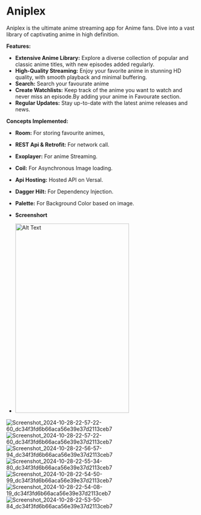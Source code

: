 # Aniplex

Aniplex is the ultimate anime streaming app for Anime fans. Dive into a vast library of captivating anime in high definition. 

**Features:**

* **Extensive Anime Library:** Explore a diverse collection of popular and classic anime titles, with new episodes added regularly.
* **High-Quality Streaming:** Enjoy your favorite anime in stunning HD quality, with smooth playback and minimal buffering.
* **Search:** Search your favourate anime  
* **Create Watchlists:** Keep track of the anime you want to watch and never miss an episode.By adding your anime in Favourate section.
* **Regular Updates:** Stay up-to-date with the latest anime releases and news.


**Concepts Implemented:**

* **Room:** For storing favourite animes,
* **REST Api & Retrofit:** For network call.
* **Exoplayer:** For anime Streaming.
* **Coil:** For Asynchronous Image loading.
* **Api Hosting:** Hosted API on Versal.
* **Dagger Hilt:** For Dependency Injection.
* **Palette:** For Background Color based on image.

* **Screenshort**
* <img src="https://github.com/user-attachments/assets/4649cf4d-e434-44c7-b81e-314538b8c270" alt="Alt Text" width="300" height="500">
![Screenshot_2024-10-28-22-57-22-60_dc34f3fd6b66aca56e39e37d2113ceb7](https://github.com/user-attachments/assets/4649cf4d-e434-44c7-b81e-314538b8c270)
![Screenshot_2024-10-28-22-57-22-60_dc34f3fd6b66aca56e39e37d2113ceb7](https://github.com/user-attachments/assets/eb557ab0-d7c9-4b93-8f1e-e46f4b1a3c59)
![Screenshot_2024-10-28-22-56-57-94_dc34f3fd6b66aca56e39e37d2113ceb7](https://github.com/user-attachments/assets/a103e800-3e7b-49a5-aa94-be5bb6e63ac8)
![Screenshot_2024-10-28-22-55-34-80_dc34f3fd6b66aca56e39e37d2113ceb7](https://github.com/user-attachments/assets/45fabd6b-6880-43d8-88ba-b8a512a74e85)
![Screenshot_2024-10-28-22-54-50-99_dc34f3fd6b66aca56e39e37d2113ceb7](https://github.com/user-attachments/assets/4ffa4eac-7a54-46f3-a543-2ba81b367d5c)
![Screenshot_2024-10-28-22-54-08-19_dc34f3fd6b66aca56e39e37d2113ceb7](https://github.com/user-attachments/assets/a61d213a-05cf-4c94-b482-94c319dccdb7)
![Screenshot_2024-10-28-22-53-50-84_dc34f3fd6b66aca56e39e37d2113ceb7](https://github.com/user-attachments/assets/d0d191a0-0981-4d67-9ca9-976e58646089)
  


